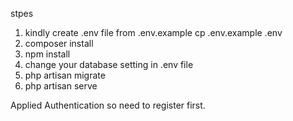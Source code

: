 stpes

1. kindly create .env file from .env.example cp .env.example .env
2. composer install
3. npm install
4. change your database setting in .env file
5. php artisan migrate
6. php artisan serve

Applied Authentication so need to register first.
